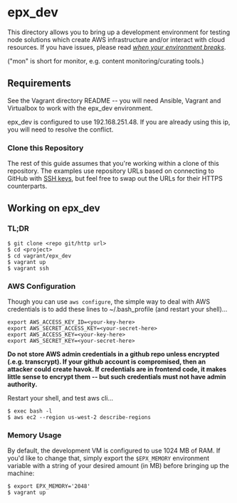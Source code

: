 epx_dev
======

This directory allows you to bring up a development environment for testing node solutions which create AWS infrastructure and/or interact with cloud resources. If you have issues, please read [_when your environment breaks_](../README.md).

("mon" is short for monitor, e.g. content monitoring/curating tools.)

Requirements
------------

See the Vagrant directory README -- you will need Ansible, Vagrant and Virtualbox to work with the epx_dev environment.

epx_dev is configured to use 192.168.251.48. If you are already using this ip, you will need to resolve the conflict.

### Clone this Repository

The rest of this guide assumes that you're working within a clone of this repository. The examples use repository URLs based on connecting to GitHub with [SSH keys](https://help.github.com/articles/generating-ssh-keys), but feel free to swap out the URLs for their HTTPS counterparts.

Working on epx_dev
--------------------

### TL;DR

    $ git clone <repo git/http url>
    $ cd <project>
    $ cd vagrant/epx_dev
    $ vagrant up
    $ vagrant ssh

### AWS Configuration

Though you can use `aws configure`, the simple way to deal with AWS credentials is to add these lines to ~/.bash_profile (and restart your shell)...

```
export AWS_ACCESS_KEY_ID=<your-key-here>
export AWS_SECRET_ACCESS_KEY=<your-secret-here>
export AWS_ACCESS_KEY=<your-key-here>
export AWS_SECRET_KEY=<your-secret-here>
```

**Do not store AWS admin credentials in a github repo unless encrypted (.e.g. transcrypt). If your github account is compromised, then an attacker could create havok. If credentials are in frontend code, it makes little sense to encrypt them -- but such credentials must not have admin authority.**

Restart your shell, and test aws cli...

```
$ exec bash -l
$ aws ec2 --region us-west-2 describe-regions
```

### Memory Usage

By default, the development VM is configured to use 1024 MB of RAM. If you'd like to change that, simply export the `$EPX_MEMORY` environment variable with a string of your desired amount (in MB) before bringing up the machine:

    $ export EPX_MEMORY='2048'
    $ vagrant up
